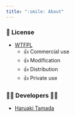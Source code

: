 ```yaml
---
title: ":smile: About"
---
```


### :scroll: License

* [WTFPL](https://github.com/tamada/sibling/blob/master/LICNESE)
    * :+1: Commercial use
    * :+1: Modification
    * :+1: Distribution
    * :+1: Private use

### :man_office_worker: Developers :woman_office_worker:

* [Haruaki Tamada](https://tamada.github.io)


